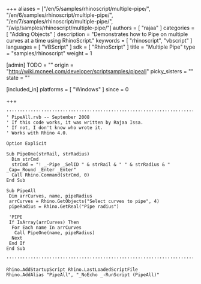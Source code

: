 +++
aliases = ["/en/5/samples/rhinoscript/multiple-pipe/", "/en/6/samples/rhinoscript/multiple-pipe/", "/en/7/samples/rhinoscript/multiple-pipe/", "/wip/samples/rhinoscript/multiple-pipe/"]
authors = [ "rajaa" ]
categories = [ "Adding Objects" ]
description = "Demonstrates how to Pipe on multiple curves at a time using RhinoScript."
keywords = [ "rhinoscript", "vbscript" ]
languages = [ "VBScript" ]
sdk = [ "RhinoScript" ]
title = "Multiple Pipe"
type = "samples/rhinoscript"
weight = 1

[admin]
TODO = ""
origin = "http://wiki.mcneel.com/developer/scriptsamples/pipeall"
picky_sisters = ""
state = ""

[included_in]
platforms = [ "Windows" ]
since = 0

+++

```vbnet
'''''''''''''''''''''''''''''''''''''''''''''''''''''''''''''''''''''''''''''
' PipeAll.rvb -- September 2008
' If this code works, it was written by Rajaa Issa.
' If not, I don't know who wrote it.
' Works with Rhino 4.0.

Option Explicit

Sub PipeOne(strRail, strRadius)
  Dim strCmd
  strCmd = "! _-Pipe _SelID " & strRail & " " & strRadius & " _Cap=_Round _Enter _Enter"
  Call Rhino.Command(strCmd, 0)
End Sub

Sub PipeAll
 Dim arrCurves, name, pipeRadius
 arrCurves = Rhino.GetObjects("Select curves to pipe", 4)
 pipeRadius = Rhino.GetReal("Pipe radius")

 'PIPE
 If IsArray(arrCurves) Then
  For Each name In arrCurves
   Call PipeOne(name, pipeRadius)
  Next
 End If
End Sub

'''''''''''''''''''''''''''''''''''''''''''''''''''''''''''''''''''''''''''''

Rhino.AddStartupScript Rhino.LastLoadedScriptFile
Rhino.AddAlias "PipeAll", "_NoEcho _-RunScript (PipeAll)"
```

